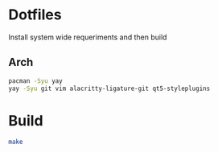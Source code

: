 # Dotfiles

Install system wide requeriments and then build

## Arch

```bash
pacman -Syu yay
yay -Syu git vim alacritty-ligature-git qt5-styleplugins
```

# Build

```bash
make
```
